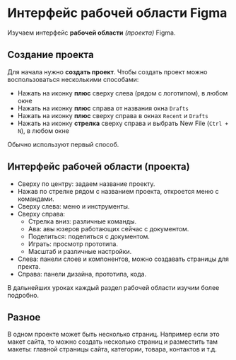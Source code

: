 # Интерфейс рабочей области Figma
Изучаем интерфейс **рабочей области** *(проекта)* Figma.

## Создание проекта
Для начала нужно **создать проект**. Чтобы создать проект можно воспользоваться несколькими способами:

* Нажать на иконку **плюс** сверху слева (рядом с логотипом), в любом окне
* Нажать на иконку **плюс** справа от названия окна `Drafts`
* Нажать на иконку **плюс** сверху справа в окнах `Recent` и `Drafts`
* Нажать на иконку **стрелка** сверху справа и выбрать New File (`Ctrl + N`), в любом окне

Обычно используют первый способ.

## Интерфейс рабочей области (проекта)
* Сверху по центру: задаем название проекту.
* Нажав по стрелке рядом с названием проекта, откроется меню с командами.
* Сверху слева: меню и инструменты.
* Сверху справа:
    * Стрелка вниз: различные команды.
    * Ава: авы юзеров работающих сейчас с документом.
    * Поделиться: поделиться с документом.
    * Играть: просмотр прототипа.
    * Масштаб и различные настройки.
* Слева: панели слоев и компонентов, можно создавать страницы для пректа.
* Справа: панели дизайна, прототипа, кода.

В дальнейших уроках каждый раздел рабочей области изучим более подробно.

## Разное
В одном проекте может быть несколько страниц. Например если это макет сайта, то можно создать несколько страниц и разместить там макеты:  главной страницы сайта, категории, товара, контактов и т.д.